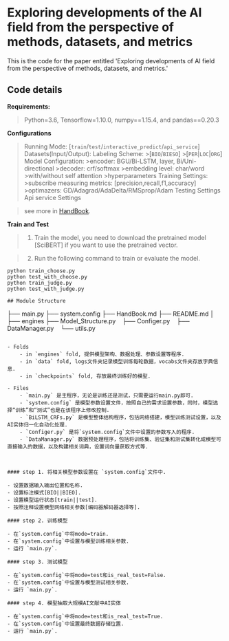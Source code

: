 # Exploring developments of the AI field from the perspective of methods, datasets, and metrics
This is the code for the paper entitled 'Exploring developments of AI field from the perspective of methods, datasets, and metrics.'

## Code details

**Requirements:**  
>Python=3.6, Tensorflow=1.10.0, numpy==1.15.4, and pandas==0.20.3

**Configurations** 
>Running Mode: [`train`/`test`/`interactive_predict`/`api_service`]
>Datasets(Input/Output): 
>Labeling Scheme: 
    >[`BIO`/`BIESO`]
    >[`PER`|`LOC`|`ORG`]
>Model Configuration: 
    >encoder: BGU/Bi-LSTM, layer, Bi/Uni-directional
    >decoder: crf/softmax
    >embedding level: char/word
    >with/without self attention
    >hyperparameters
>Training Settings: 
    >subscribe measuring metrics: [precision,recall,f1,accuracy]
    >optimazers: GD/Adagrad/AdaDelta/RMSprop/Adam
>Testing Settings
>Api service Settings
    
>see more in [HandBook](HandBook.md).

**Train and Test**  
>1. Train the model, you need to download the pretrained model [SciBERT] if you want to use the pretrained vector.

>2. Run the following command to train or evaluate the model.

```shell
python train_choose.py  
python test_with_choose.py
python train_judge.py  
python test_with_judge.py

## Module Structure
```

├── main.py
├── system.config
├── HandBook.md
├── README.md
│
├── engines
     ├── Model_Structure.py
     ├── Configer.py
     ├── DataManager.py
     └── utils.py

```

- Folds
    - in `engines` fold, 提供模型架构、数据处理、参数设置等程序.
    - in `data` fold, logs文件夹记录模型训练每轮数据，vocabs文件夹存放字典信息.
    - in `checkpoints` fold, 存放最终训练好的模型.
    
- Files
    - `main.py` 是主程序，无论是训练还是测试，只需要运行main.py即可.
    - `system.config` 是模型参数设置文件，按照自己的需求设置参数，同时，模型选择“训练”和“测试”也是在该程序上修改控制.
    - `BiLSTM_CRFs.py` 是模型整体结构程序，包括网络搭建，模型训练测试设置，以及AI实体归一化自动化处理.
    - `Configer.py` 是将`system.config`文件中设置的参数写入的程序.
    - `DataManager.py` 数据预处理程序，包括将训练集、验证集和测试集转化成模型可直接输入的数据，以及构建相关词典，设置词向量获取方式等.
 


#### step 1. 将相关模型参数设置在 `system.config`文件中.

- 设置数据输入输出位置和名称.
- 设置标注模式[BIO||BIEO].
- 设置模型运行状态[train||test].
- 按照注释设置模型网络相关参数[编码器解码器选择等].

#### step 2. 训练模型

- 在`system.config`中将mode=train.
- 在`system.config`中设置与模型训练相关参数.
- 运行 `main.py`.

#### step 3. 测试模型

- 在`system.config`中将mode=test和is_real_test=False.
- 在`system.config`中设置与模型测试相关参数.
- 运行 `main.py`.
    
#### step 4. 模型抽取大规模AI文献中AI实体

- 在`system.config`中将mode=test和is_real_test=True.
- 在`system.config`中设置最终数据存储位置.
- 运行 `main.py`.
